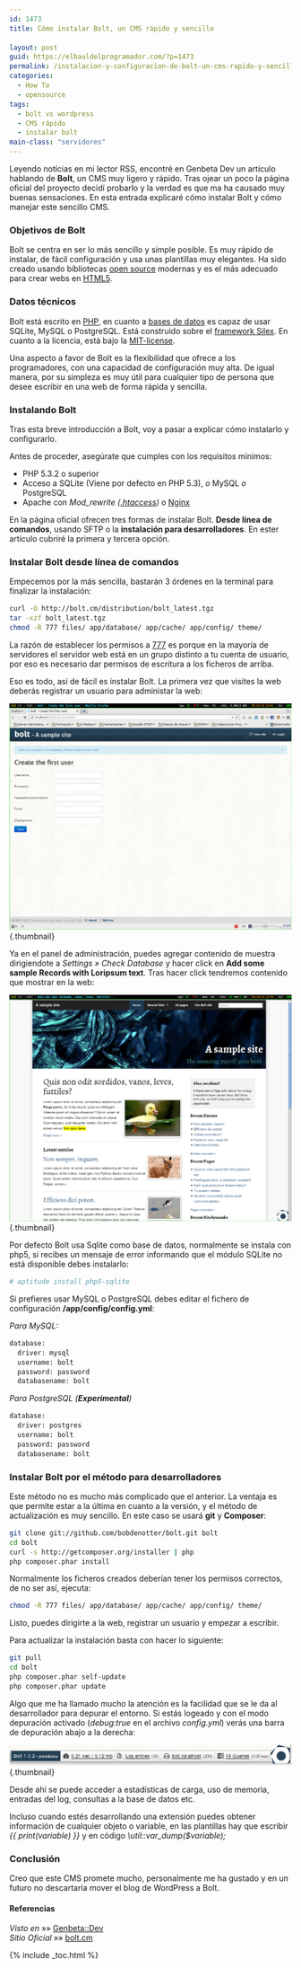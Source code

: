 ```yaml
---
id: 1473
title: Cómo instalar Bolt, un CMS rápido y sencillo

layout: post
guid: https://elbauldelprogramador.com/?p=1473
permalink: /instalacion-y-configuracion-de-bolt-un-cms-rapido-y-sencillo/
categories:
  - How To
  - opensource
tags:
  - bolt vs wordpress
  - CMS rápido
  - instalar bolt
main-class: "servidores"
---
```

Leyendo notícias en mi lector RSS, encontré en Genbeta Dev un artículo hablando de **Bolt**, un CMS muy ligero y rápido. Tras ojear un poco la página oficial del proyecto decidí probarlo y la verdad es que ma ha causado muy buenas sensaciones. En esta entrada explicaré cómo instalar Bolt y cómo manejar este sencillo CMS.  

<!--ad-->

### Objetivos de Bolt

Bolt se centra en ser lo más sencillo y simple posible. Es muy rápido de instalar, de fácil configuración y usa unas plantillas muy elegantes. Ha sido creado usando bibliotecas [open source][1] modernas y es el más adecuado para crear webs en [HTML5][2].

### Datos técnicos

Bolt está escrito en [PHP][3], en cuanto a [bases de datos][4] es capaz de usar SQLite, MySQL o PostgreSQL. Está construido sobre el <a href="http://silex.sensiolabs.org/" target="_blank">framework Silex</a>. En cuanto a la licencia, está bajo la <a href="http://opensource.org/licenses/mit-license.php" target="_blank">MIT-license</a>.

Una aspecto a favor de Bolt es la flexibilidad que ofrece a los programadores, con una capacidad de configuración muy alta. De igual manera, por su simpleza es muy útil para cualquier tipo de persona que desee escribir en una web de forma rápida y sencilla.

### Instalando Bolt

Tras esta breve introducción a Bolt, voy a pasar a explicar cómo instalarlo y configurarlo.

Antes de proceder, asegúrate que cumples con los requisitos mínimos:

  * PHP 5.3.2 o superior
  * Acceso a SQLite (Viene por defecto en PHP 5.3), *o* MySQL *o* PostgreSQL
  * Apache con *Mod_rewrite ([.htaccess][5])* o [Nginx][6]

En la página oficial ofrecen tres formas de instalar Bolt. **Desde línea de comandos**, usando SFTP o la **instalación para desarrolladores**. En ester artículo cubriré la primera y tercera opción.

### Instalar Bolt desde línea de comandos

Empecemos por la más sencilla, bastarán 3 órdenes en la terminal para finalizar la instalación:

```bash
curl -O http://bolt.cm/distribution/bolt_latest.tgz
tar -xzf bolt_latest.tgz
chmod -R 777 files/ app/database/ app/cache/ app/config/ theme/

```

La razón de establecer los permisos a [777][7] es porque en la mayoría de servidores el servidor web está en un grupo distinto a tu cuenta de usuario, por eso es necesario dar permisos de escritura a los ficheros de arriba.

Eso es todo, así de fácil es instalar Bolt. La primera vez que visites la web deberás registrar un usuario para administar la web:

[<img src="/assets/img/2013/03/Login-to-bolt-CMS-1024x819.png" alt="crear usuario en bolt"  class="aligncenter size-large wp-image-1474" />][8]{.thumbnail}

Ya en el panel de administración, puedes agregar contenido de muestra dirigiendote a *Settings » Check Database* y hacer click en **Add some sample Records with Loripsum text**. Tras hacer click tendremos contenido que mostrar en la web:

[<img src="/assets/img/2013/03/Bolt-Home-PAge-CMS-1024x819.png" alt="Bolt Home PAge CMS"  class="aligncenter size-large wp-image-1476" />][9]{.thumbnail}

Por defecto Bolt usa Sqlite como base de datos, normalmente se instala con php5, si recibes un mensaje de error informando que el módulo SQLite no está disponible debes instalarlo:

```bash
# aptitude install php5-sqlite

```

Si prefieres usar MySQL o PostgreSQL debes editar el fichero de configuración **/app/config/config.yml**:

*Para MySQL:*

```bash
database:
  driver: mysql
  username: bolt
  password: password
  databasename: bolt

```

*Para PostgreSQL (**Experimental**)*

```bash
database:
  driver: postgres
  username: bolt
  password: password
  databasename: bolt

```

### Instalar Bolt por el método para desarrolladores

Este método no es mucho más complicado que el anterior. La ventaja es que permite estar a la última en cuanto a la versión, y el método de actualización es muy sencillo. En este caso se usará **git** y **Composer**:

```bash
git clone git://github.com/bobdenotter/bolt.git bolt
cd bolt
curl -s http://getcomposer.org/installer | php
php composer.phar install

```

Normalmente los ficheros creados deberían tener los permisos correctos, de no ser así, ejecuta:

```bash
chmod -R 777 files/ app/database/ app/cache/ app/config/ theme/

```

Listo, puedes dirigirte a la web, registrar un usuario y empezar a escribir.

Para actualizar la instalación basta con hacer lo siguiente:

```bash
git pull
cd bolt
php composer.phar self-update
php composer.phar update

```

Algo que me ha llamado mucho la atención es la facilidad que se le da al desarrollador para depurar el entorno. Si estás logeado y con el modo depuración activado (*debug:true* en el archivo *config.yml*) verás una barra de depuración abajo a la derecha:

[<img src="/assets/img/2013/03/bolt-debug.png" alt="bolt debug"  class="aligncenter size-full wp-image-1477" />][10]{.thumbnail}

Desde ahí se puede acceder a estadísticas de carga, uso de memoria, entradas del log, consultas a la base de datos etc.

Incluso cuando estés desarrollando una extensión puedes obtener información de cualquier objeto o variable, en las plantillas hay que escribir *{{ print(variable) }}* y en código *\util::var_dump($variable);*

### Conclusión

Creo que este CMS promete mucho, personalmente me ha gustado y en un futuro no descartaría mover el blog de WordPress a Bolt.

#### Referencias

*Visto en* »» <a href="http://www.genbetadev.com/gestores-de-contenido/bolt-un-cms-sencillo-y-rapido-como-un-rayo" target="_blank">Genbeta::Dev</a>  
*Sitio Oficial* »» <a href="http://bolt.cm/" target="_blank">bolt.cm</a>



 [1]: /opensource/
 [2]: /?s=html5
 [3]: /php/
 [4]: /basededatos/
 [5]: /como-migrar-de-blogger-a-wordpress-sin-perder-seo-y-tips-de-seguridad/ "Cómo migrar de Blogger a WordPress sin perder SEO y Tips de seguridad"
 [6]: /como-instalar-nginx-con-php5-fpm/ "Cómo instalar y configurar Nginx con php5-fpm"
 [7]: /programacion-bash-metacaracteres_12/
 [8]: /assets/img/2013/03/Login-to-bolt-CMS.png
 [9]: /assets/img/2013/03/Bolt-Home-PAge-CMS.png
 [10]: /assets/img/2013/03/bolt-debug.png

{% include _toc.html %}
